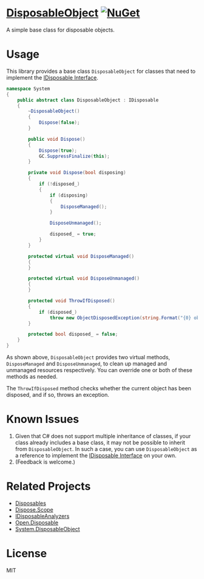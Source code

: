 # [DisposableObject](https://github.com/myd7349/DisposableObject) [![NuGet](https://img.shields.io/nuget/v/DisposableObject.svg)](https://www.nuget.org/packages/DisposableObject/)

A simple base class for disposable objects.

# Usage

This library provides a base class `DisposableObject` for classes that need to implement the [IDisposable Interface](https://docs.microsoft.com/en-us/dotnet/api/system.idisposable?view=net-6.0).

```csharp
namespace System
{
    public abstract class DisposableObject : IDisposable
    {
        ~DisposableObject()
        {
            Dispose(false);
        }

        public void Dispose()
        {
            Dispose(true);
            GC.SuppressFinalize(this);
        }

        private void Dispose(bool disposing)
        {
            if (!disposed_)
            {
                if (disposing)
                {
                    DisposeManaged();
                }

                DisposeUnmanaged();

                disposed_ = true;
            }
        }

        protected virtual void DisposeManaged()
        {
        }

        protected virtual void DisposeUnmanaged()
        {
        }

        protected void ThrowIfDisposed()
        {
            if (disposed_)
                throw new ObjectDisposedException(string.Format("{0} object is disposed.", GetType().Name));
        }

        protected bool disposed_ = false;
    }
}
```

As shown above, `DisposableObject` provides two virtual methods, `DisposeManaged` and  `DisposeUnmanaged`, to clean up managed and unmanaged resources  respectively. You can override one or both of these methods as needed. 

The `ThrowIfDisposed` method checks whether the current object has been disposed, and if so, throws an exception.

# Known Issues

1. Given that C# does not support multiple inheritance of classes, if your class already includes a base class, it may not be  possible to inherit from `DisposableObject`. In such a case, you can use `DisposableObject` as a reference to implement the [IDisposable Interface](https://docs.microsoft.com/en-us/dotnet/api/system.idisposable?view=net-6.0) on your own.
2. (Feedback is welcome.)

# Related Projects

- [Disposables](https://github.com/StephenCleary/Disposables)
- [Dispose.Scope](https://github.com/InCerryGit/Dispose.Scope)
- [IDisposableAnalyzers](https://github.com/DotNetAnalyzers/IDisposableAnalyzers)
- [Open.Disposable](https://github.com/Open-NET-Libraries/Open.Disposable)
- [System.DisposableObject](https://github.com/porrey/System.DisposableObject)

# License

MIT
